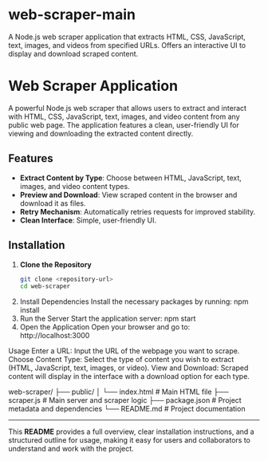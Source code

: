 # web-scraper-main
A Node.js web scraper application that extracts HTML, CSS, JavaScript, text, images, and videos from specified URLs. Offers an interactive UI to display and download scraped content.

###
# Web Scraper Application

A powerful Node.js web scraper that allows users to extract and interact with HTML, CSS, JavaScript, text, images, and video content from any public web page. The application features a clean, user-friendly UI for viewing and downloading the extracted content directly.

## Features
- **Extract Content by Type**: Choose between HTML, JavaScript, text, images, and video content types.
- **Preview and Download**: View scraped content in the browser and download it as files.
- **Retry Mechanism**: Automatically retries requests for improved stability.
- **Clean Interface**: Simple, user-friendly UI.

## Installation

1. **Clone the Repository**
   ```bash
   git clone <repository-url>
   cd web-scraper
2. Install Dependencies
Install the necessary packages by running:
  npm install
3. Run the Server
Start the application server:
  npm start
4. Open the Application
Open your browser and go to: http://localhost:3000

Usage
Enter a URL: Input the URL of the webpage you want to scrape.
Choose Content Type: Select the type of content you wish to extract (HTML, JavaScript, text, images, or video).
View and Download: Scraped content will display in the interface with a download option for each type.



web-scraper/
├── public/
│   └── index.html       # Main HTML file
├── scraper.js          # Main server and scraper logic
├── package.json         # Project metadata and dependencies
└── README.md            # Project documentation

--- 

This **README** provides a full overview, clear installation instructions, and a structured outline for usage, making it easy for users and collaborators to understand and work with the project.
